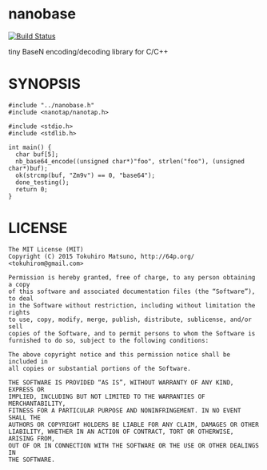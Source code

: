 # nanobase

[![Build Status](https://travis-ci.org/tokuhirom/nanobase.svg?branch=master)](https://travis-ci.org/tokuhirom/nanobase)

tiny BaseN encoding/decoding library for C/C++

# SYNOPSIS


    #include "../nanobase.h"
    #include <nanotap/nanotap.h>

    #include <stdio.h>
    #include <stdlib.h>

    int main() {
      char buf[5];
      nb_base64_encode((unsigned char*)"foo", strlen("foo"), (unsigned char*)buf);
      ok(strcmp(buf, "Zm9v") == 0, "base64");
      done_testing();
      return 0;
    }

# LICENSE

    The MIT License (MIT)
    Copyright (C) 2015 Tokuhiro Matsuno, http://64p.org/ <tokuhirom@gmail.com>

    Permission is hereby granted, free of charge, to any person obtaining a copy
    of this software and associated documentation files (the “Software”), to deal
    in the Software without restriction, including without limitation the rights
    to use, copy, modify, merge, publish, distribute, sublicense, and/or sell
    copies of the Software, and to permit persons to whom the Software is
    furnished to do so, subject to the following conditions:

    The above copyright notice and this permission notice shall be included in
    all copies or substantial portions of the Software.

    THE SOFTWARE IS PROVIDED “AS IS”, WITHOUT WARRANTY OF ANY KIND, EXPRESS OR
    IMPLIED, INCLUDING BUT NOT LIMITED TO THE WARRANTIES OF MERCHANTABILITY,
    FITNESS FOR A PARTICULAR PURPOSE AND NONINFRINGEMENT. IN NO EVENT SHALL THE
    AUTHORS OR COPYRIGHT HOLDERS BE LIABLE FOR ANY CLAIM, DAMAGES OR OTHER
    LIABILITY, WHETHER IN AN ACTION OF CONTRACT, TORT OR OTHERWISE, ARISING FROM,
    OUT OF OR IN CONNECTION WITH THE SOFTWARE OR THE USE OR OTHER DEALINGS IN
    THE SOFTWARE.
